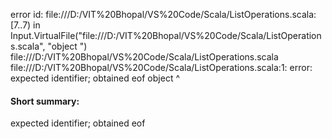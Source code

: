error id: file:///D:/VIT%20Bhopal/VS%20Code/Scala/ListOperations.scala:[7..7) in Input.VirtualFile("file:///D:/VIT%20Bhopal/VS%20Code/Scala/ListOperations.scala", "object ")
file:///D:/VIT%20Bhopal/VS%20Code/Scala/ListOperations.scala
file:///D:/VIT%20Bhopal/VS%20Code/Scala/ListOperations.scala:1: error: expected identifier; obtained eof
object 
       ^
#### Short summary: 

expected identifier; obtained eof